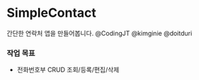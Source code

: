 # SimpleContact
간단한 연락처 앱을 만들어봅니다.
@CodingJT @kimginie @doitduri

### 작업 목표
- 전화번호부 CRUD 조회/등록/편집/삭제 
